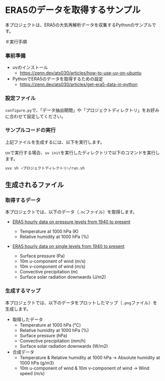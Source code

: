 # ERA5のデータを取得するサンプル

本プロジェクトは、ERA5の大気再解析データを収集するPythonのサンプルです。

＃実行手順

### 事前準備

- uvのインストール
    - https://zenn.dev/ats030/articles/how-to-use-uv-on-ubuntu
- PythonでERA5のデータを取得するための設定
    - https://zenn.dev/ats030/articles/get-era5-data-in-python

### 設定ファイル

```configure.py```で、「データ抽出期間」や「プロジェクトディレクトリ」をお好みに合わせて設定してください。

### サンプルコードの実行

上記ファイルを生成するには、以下を実行します。

uvで実行する場合、```uv init```を実行したディレクトリで以下のコマンドを実行します。
```bash
uvx sh <プロジェクトディレクトリ>/run.sh
```

## 生成されるファイル

### 取得するデータ

本プロジェクトでは、以下のデータ（```.nc```ファイル）を取得します。

- [ERA5 hourly data on pressure levels from 1940 to present](https://cds.climate.copernicus.eu/datasets/reanalysis-era5-pressure-levels?tab=overview)
    - Temperature at 1000 hPa (K)
    - Relative humidity at 1000 hPa (%)

- [ERA5 hourly data on single levels from 1940 to present](https://cds.climate.copernicus.eu/datasets/reanalysis-era5-single-levels?tab=overview)
    - Surface pressure (Pa)
    - 10m u-component of wind (m/s)
    - 10m v-component of wind (m/s)
    - Convective precipitation (m)
    - Surface solar radiation downwards (J/m2)

### 生成するマップ

本プロジェクトでは、以下のデータをプロットしたマップ（```.png```ファイル）を生成します。

- 取得したデータ
    - Temperature at 1000 hPa (°C)
    - Relative humidity at 1000 hPa (%)
    - Surface pressure (hPa)
    - Convective precipitation (mm/h)
    - Surface solar radiation downwards (W/m2)
- 合成データ
    - Temperature & Relative humidity at 1000 hPa -> Absolute humidity at 1000 hPa (g/m3)
    - 10m u-component of wind & 10m v-component of wind -> Wind speed (m/s)